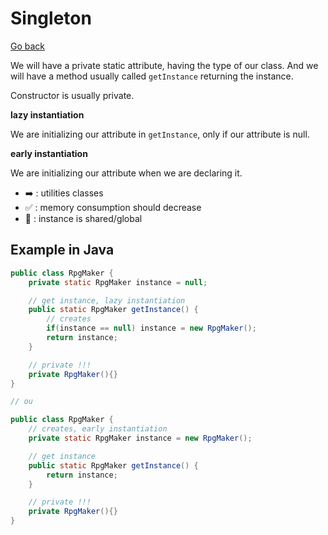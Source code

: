 # Singleton

[Go back](..)

We will have a private static attribute, having the type of our class.
And we will have a method usually called ``getInstance`` returning the instance.

Constructor is usually private.

**lazy instantiation**

We are initializing our attribute in ``getInstance``, only if our attribute
is null.

**early instantiation**

We are initializing our attribute when we are declaring it.

* ➡️ : utilities classes
* ✅ : memory consumption should decrease
* 🚫 : instance is shared/global

## Example in Java

```java
public class RpgMaker {
    private static RpgMaker instance = null;

    // get instance, lazy instantiation
    public static RpgMaker getInstance() {
        // creates
        if(instance == null) instance = new RpgMaker();
        return instance;
    }

    // private !!!
    private RpgMaker(){}
}

// ou

public class RpgMaker {
    // creates, early instantiation
    private static RpgMaker instance = new RpgMaker();

    // get instance
    public static RpgMaker getInstance() {
        return instance;
    }

    // private !!!
    private RpgMaker(){}
}
```